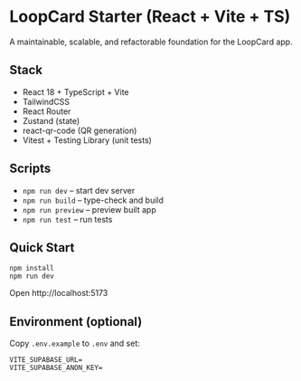 
# LoopCard Starter (React + Vite + TS)

A maintainable, scalable, and refactorable foundation for the LoopCard app.

## Stack
- React 18 + TypeScript + Vite
- TailwindCSS
- React Router
- Zustand (state)
- react-qr-code (QR generation)
- Vitest + Testing Library (unit tests)

## Scripts
- `npm run dev` – start dev server
- `npm run build` – type-check and build
- `npm run preview` – preview built app
- `npm run test` – run tests

## Quick Start
```
npm install
npm run dev
```
Open http://localhost:5173

## Environment (optional)
Copy `.env.example` to `.env` and set:
```
VITE_SUPABASE_URL=
VITE_SUPABASE_ANON_KEY=
```
